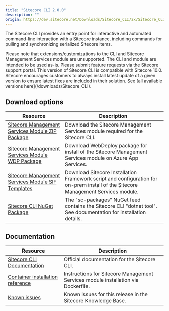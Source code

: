 ```yaml
---
title: "Sitecore CLI 2.0.0"
description: ""
origin: https://dev.sitecore.net/Downloads/Sitecore_CLI/2x/Sitecore_CLI_200
---
```


The Sitecore CLI provides an entry point for interactive and automated command-line interaction with a Sitecore instance, including commands for pulling and synchronizing serialized Sitecore items.

  <Alert variant='warning' mb={4}>
    <AlertIcon />
    Please note that extensions/customizations to the CLI and Sitecore Management Services module are unsupported. The CLI and module are intended to be used as-is. Please submit feature requests via the Sitecore support portal.
  </Alert>
  
  <Alert variant='warning' mb={4}>
    <AlertIcon />
    This version of Sitecore CLI is compatible with Sitecore 10.0.
  </Alert>
  
  <Alert variant='warning' mb={4}>
    <AlertIcon />
    Sitecore encourages customers to always install latest update of a given version to ensure latest fixes are included in their solution. See [all available versions here](/downloads/Sitecore_CLI).
  </Alert>
  

## Download options

 | Resource | Description |
 | --- | --- |
 | [Sitecore Management Services Module ZIP Package](https://scdp.blob.core.windows.net/downloads/Sitecore%20CLI/2x/Sitecore%20CLI%20200/Secure/Sitecore.ManagementServices%202.0.0-r00202.zip) | Download the Sitecore Management Services module required for the Sitecore CLI. |
 | [Sitecore Management Services Module WDP Package](https://scdp.blob.core.windows.net/downloads/Sitecore%20CLI/2x/Sitecore%20CLI%20200/Secure/Sitecore.ManagementServices%202.0.0-r00202.scwdp.zip) | Download WebDeploy package for install of the Sitecore Management Services module on Azure App Services. |
 | [Sitecore Management Services Module SIF Templates](https://scdp.blob.core.windows.net/downloads/Sitecore%20CLI/2x/Sitecore%20CLI%20200/Secure/Sitecore.ManagementServices.SIF.Templates.zip) | Download Sitecore Installation Framework script and configuration for on-prem install of the Sitecore Management Services module. |
 | [Sitecore CLI NuGet Package](https://sitecore.myget.org/feed/sc-packages/package/nuget/Sitecore.Cli) | The "sc-packages" NuGet feed contains the Sitecore CLI "dotnet tool". See documentation for installation details. |

## Documentation

 | Resource | Description |
 | --- | --- |
 | [Sitecore CLI Documentation](https://doc.sitecore.com/developers/100/developer-tools/en/sitecore-content-serialization.html) | Official documentation for the Sitecore CLI. |
 | [Container installation reference](https://containers.doc.sitecore.com/docs/module-reference#sitecore-management-services) | Instructions for Sitecore Management Services module installation via Dockerfile. |
 | [Known issues](https://kb.sitecore.net/articles/661975) | Known issues for this release in the Sitecore Knowledge Base. |